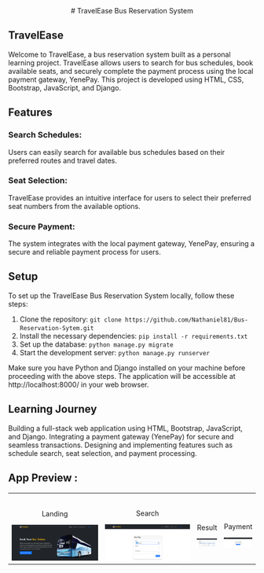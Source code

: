 <div align="center">
# TravelEase Bus Reservation System
</div>

## **TravelEase**

Welcome to TravelEase, a bus reservation system built as a personal learning project. TravelEase allows users to search for bus schedules, book available seats, and securely complete the payment process using the local payment gateway, YenePay. This project is developed using HTML, CSS, Bootstrap, JavaScript, and Django.

## **Features**

### Search Schedules: 

Users can easily search for available bus schedules based on their preferred routes and travel dates.

### Seat Selection: 

TravelEase provides an intuitive interface for users to select their preferred seat numbers from the available options.

### Secure Payment: 

The system integrates with the local payment gateway, YenePay, ensuring a secure and reliable payment process for users.

## **Setup**

To set up the TravelEase Bus Reservation System locally, follow these steps:

1. Clone the repository: `git clone https://github.com/Nathaniel81/Bus-Reservation-Sytem.git`
2. Install the necessary dependencies: `pip install -r requirements.txt`
3. Set up the database: `python manage.py migrate`
4. Start the development server: `python manage.py runserver`

Make sure you have Python and Django installed on your machine before proceeding with the above steps.
The application will be accessible at http://localhost:8000/ in your web browser.

## **Learning Journey**

Building a full-stack web application using HTML, Bootstrap, JavaScript, and Django.
Integrating a payment gateway (YenePay) for secure and seamless transactions.
Designing and implementing features such as schedule search, seat selection, and payment processing.

## **App Preview** :

<table width="100%"> 
<tr>
<td width="50%">      
&nbsp; 
<br>
<p align="center">
  Landing
</p>
<img src="./static/home.PNG">
</td> 
<td width="50%">
<br>
<p align="center">
  Search
</p>
<img src="./static/Search.PNG">  
</td>
<td width="50%">
<br>
<p align="center">
  Result
</p>
<img src="./static/result.PNG">
</td>
<td width="50%">
<br>
<p align="center">
  Payment
</p>
<img src="./static/payment.PNG">  
</td>
</table>
